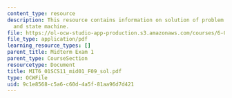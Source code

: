 ```yaml
---
content_type: resource
description: This resource contains information on solution of problem on OOP, signals,
  and state machine.
file: https://ol-ocw-studio-app-production.s3.amazonaws.com/courses/6-01sc-introduction-to-electrical-engineering-and-computer-science-i-spring-2011/9c1e8568c5a6c60d4a5f81aa96d7d421_MIT6_01SCS11_mid01_F09_sol.pdf
file_type: application/pdf
learning_resource_types: []
parent_title: Midterm Exam 1
parent_type: CourseSection
resourcetype: Document
title: MIT6_01SCS11_mid01_F09_sol.pdf
type: OCWFile
uid: 9c1e8568-c5a6-c60d-4a5f-81aa96d7d421
---
```


